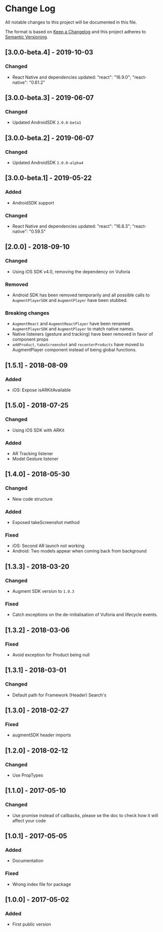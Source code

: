 # Change Log
All notable changes to this project will be documented in this file.

The format is based on [Keep a Changelog](http://keepachangelog.com/)
and this project adheres to [Semantic Versioning](http://semver.org/).

## [3.0.0-beta.4] - 2019-10-03
### Changed
- React Native and dependencies updated: "react": "16.9.0"; "react-native": "0.61.2"

## [3.0.0-beta.3] - 2019-06-07
### Changed
- Updated AndroidSDK `2.0.0-beta1`

## [3.0.0-beta.2] - 2019-06-07
### Changed
- Updated AndroidSDK `2.0.0-alpha4`

## [3.0.0-beta.1] - 2019-05-22
### Added
- AndroidSDK support

### Changed
- React Native and dependencies updated: "react": "16.8.3"; "react-native": "0.59.5"

## [2.0.0] - 2018-09-10
### Changed
- Using iOS SDK v4.0, removing the dependency on Vuforia

### Removed
- Android SDK has been removed temporarily and all possible calls to `AugmentPlayerSDK` and `AugmentPlayer` have been stubbed.

### Breaking changes
- `AugmentReact` and `AugmentReactPlayer` have been renamed `AugmentPlayerSDK` and `AugmentPlayer` to match native names.
- Native listeners (gesture and tracking) have been removed in favor of component props
- `addProduct`, `takeScreenshot` and `recenterProducts` have moved to AugmentPlayer component
instead of being global functions.

## [1.5.1] - 2018-08-09
### Added
- iOS: Expose isARKitAvailable

## [1.5.0] - 2018-07-25
### Changed
- Using iOS SDK with ARKit

### Added
- AR Tracking listener
- Model Gesture listener

## [1.4.0] - 2018-05-30
### Changed
- New code structure

### Added
- Exposed takeScreenshot method

### Fixed
- iOS: Second AR launch not working
- Android: Two models appear when coming back from background

## [1.3.3] - 2018-03-20
### Changed
- Augment SDK version to `1.0.3`

### Fixed
- Catch exceptions on the de-initialisation of Vuforia and lifecycle events.

## [1.3.2] - 2018-03-06
### Fixed
- Avoid exception for Product being null

## [1.3.1] - 2018-03-01
### Changed
- Default path for Framework (Header) Search's

## [1.3.0] - 2018-02-27
### Fixed
- augmentSDK header imports

## [1.2.0] - 2018-02-12
### Changed
- Use PropTypes

## [1.1.0] - 2017-05-10
### Changed
 - Use promise instead of callbacks, please se the doc to check how it will affect your code

## [1.0.1] - 2017-05-05
### Added
 - Documentation

### Fixed
 - Wrong index file for package

## [1.0.0] - 2017-05-02
### Added
 - First public version
